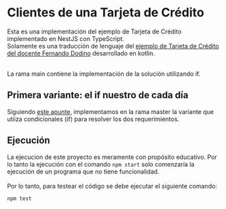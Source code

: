 # Clientes de una Tarjeta de Crédito

Esta es una implementación del ejemplo de Tarjeta de Crédito implementado en NestJS con TypeScript.<br>
Solamente es una traducción de lenguaje del [ejemplo de Tarjeta de Crédito del docente Fernando Dodino](https://github.com/uqbar-project/eg-tarjeta-credito-kotlin/tree/master) desarrollado en kotlin.<br><br>

La rama main contiene la implementación de la solución utilizando if.

## Primera variante: el if nuestro de cada día
Siguiendo [este apunte](https://docs.google.com/document/d/1Ijz8Pe-ci6bYwbxIn-VZDV1QcijDy2JuAUQtohNX0oA/edit#heading=h.30j0zll), implementamos en la rama master la variante que utiiza condicionales (if) para resolver los dos requerimientos.

## Ejecución
La ejecucion de este proyecto es meramente con propósito educativo. Por lo tanto la ejecución con el comando `npm start` solo comenzaría la ejecución de un programa que no tiene funcionalidad.<br><br>
Por lo tanto, para testear el código se debe ejecutar el siguiente comando:
```
npm test
```